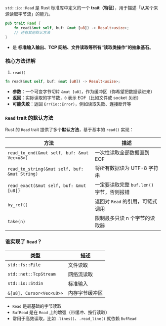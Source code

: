 `std::io::Read` 是 Rust 标准库中定义的一个 **trait（特征）**，用于描述「从某个来源读取字节流」的能力。
```rust
pub trait Read {
    fn read(&mut self, buf: &mut [u8]) -> Result<usize>;
    // 还有其他默认方法
}

```
- 是 **标准输入输出、TCP 网络、文件读取等所有“读取类操作”的抽象基石**。
### 核心方法详解
1. `read()`
```rust
fn read(&mut self, buf: &mut [u8]) -> Result<usize>;
```
- **参数**：一个可变字节切片 `&mut [u8]`，作为缓冲区（你希望把数据读进来）
- **返回**：实际读取的字节数，`0` 表示 EOF（比如文件或 socket 关闭）
- **可能失败**：返回 `Err(io::Error)`，例如读取失败、连接断开等
### `Read` trait 的默认方法
Rust 的 `Read` trait 提供了多个**默认方法**，基于基本的 `read()` 实现：

|方法|描述|
|---|---|
|`read_to_end(&mut self, buf: &mut Vec<u8>)`|一次性读取全部数据直到 EOF|
|`read_to_string(&mut self, buf: &mut String)`|将所有数据读为 UTF-8 字符串|
|`read_exact(&mut self, buf: &mut [u8])`|一定要读取完整 `buf.len()` 字节，否则报错|
|`by_ref()`|返回对 `Read` 的引用，可链式调用|
|`take(n)`|限制最多只读 n 个字节的读取器|
### 谁实现了 `Read`？

|类型|描述|
|---|---|
|`std::fs::File`|文件读取|
|`std::net::TcpStream`|网络流读取|
|`std::io::Stdin`|标准输入|
|`&[u8]`、`Cursor<Vec<u8>>`|内存字节缓冲区|
- `Read` 是最基础的字节读取
- `BufRead` 是在 `Read` 上的增强（带缓冲、按行读取）
- 常用于高效读取，比如 `.lines()`、`.read_line()` 就依赖 `BufRead`